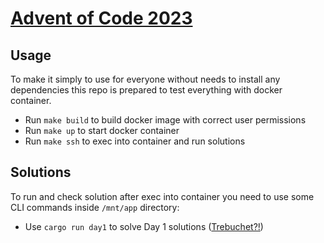 # [Advent of Code 2023](https://adventofcode.com/2023)

## Usage

To make it simply to use for everyone without needs to install any dependencies this repo is prepared to test everything with docker container.

* Run `make build` to build docker image with correct user permissions
* Run `make up` to start docker container
* Run `make ssh` to exec into container and run solutions

## Solutions

To run and check solution after exec into container you need to use some CLI commands inside `/mnt/app` directory:

* Use `cargo run day1` to solve Day 1 solutions ([Trebuchet?!](https://adventofcode.com/2023/day/1))
